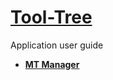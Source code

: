 # [Tool-Tree](https://zenlua.github.io/Tool-Tree)

Application user guide

- **[MT Manager](https://mt2.cn/download)**
